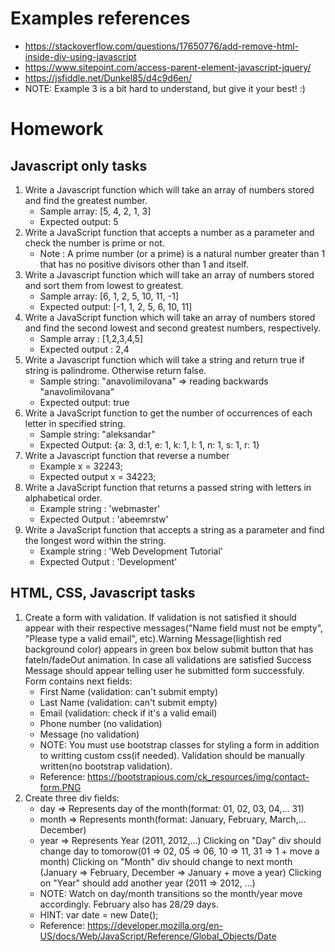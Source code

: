 # Examples references
 - https://stackoverflow.com/questions/17650776/add-remove-html-inside-div-using-javascript
 - https://www.sitepoint.com/access-parent-element-javascript-jquery/
 - https://jsfiddle.net/Dunkel85/d4c9d6en/
 - NOTE: Example 3 is a bit hard to understand, but give it your best! :)

# Homework

## Javascript only tasks
 1. Write a Javascript function which will take an array of numbers stored and find the greatest number.
 	- Sample array: [5, 4, 2, 1, 3]
 	- Expected output: 5
 2. Write a JavaScript function that accepts a number as a parameter and check the number is prime or not.
 	- Note : A prime number (or a prime) is a natural number greater than 1 that has no positive divisors other than 1 and itself.
 3. Write a Javascript function which will take an array of numbers stored and sort them from lowest to greatest.
 	- Sample array: [6, 1, 2, 5, 10, 11, -1]
 	- Expected output: [-1, 1, 2, 5, 6, 10, 11]
 4. Write a JavaScript function which will take an array of numbers stored and find the second lowest and second greatest numbers, respectively.
 	- Sample array : [1,2,3,4,5]
 	- Expected output : 2,4
 5. Write a Javascript function which will take a string and return true if string is palindrome. Otherwise return false.
	- Sample string: "anavolimilovana" => reading backwards "anavolimilovana"
	- Expected output: true
 6. Write a JavaScript function to get the number of occurrences of each letter in specified string.
 	- Sample string: "aleksandar"
 	- Expected Output: {a: 3, d:1, e: 1, k: 1, l: 1, n: 1, s: 1, r: 1}
 7. Write a Javascript function that reverse a number
 	- Example x = 32243;
 	- Expected output x = 34223;
 8. Write a JavaScript function that returns a passed string with letters in alphabetical order.
 	- Example string : 'webmaster'
 	- Expected Output : 'abeemrstw'
 9. Write a JavaScript function that accepts a string as a parameter and find the longest word within the string.
 	- Example string : 'Web Development Tutorial'
 	- Expected Output : 'Development'

## HTML, CSS, Javascript tasks
 1. Create a form with validation. If validation is not satisfied it should appear with their respective messages("Name field must not be empty", "Please type a valid email", etc).Warning Message(lightish red background color) appears in green box below submit button that has fateIn/fadeOut animation. In case all validations are satisfied Success Message should appear telling user he submitted form successfuly. Form contains next fields:
 	- First Name (validation: can't submit empty)
 	- Last Name (validation: can't submit empty)
 	- Email (validation: check if it's a valid email)
	- Phone number (no validation)
	- Message (no validation)
	- NOTE: You must use bootstrap classes for styling a form in addition to writting custom css(if needed). Validation should be manually written(no bootstrap validation).
	- Reference: https://bootstrapious.com/ck_resources/img/contact-form.PNG
2. Create three div fields:
	- day => Represents day of the month(format: 01, 02, 03, 04,... 31)
	- month => Represents month(format: January, February, March,... December)
	- year => Represents Year (2011, 2012,...)
	Clicking on "Day" div should change day to tomorow(01 => 02, 05 => 06, 10 => 11, 31 => 1 + move a month)
	Clicking on "Month" div should change to next month (January => February, December => January + move a year)
	Clicking on "Year" should add another year (2011 => 2012, ...)
	- NOTE: Watch on day/month transitions so the month/year move accordingly. February also has 28/29 days.
	- HINT: var date = new Date(); 
	- Reference: https://developer.mozilla.org/en-US/docs/Web/JavaScript/Reference/Global_Objects/Date